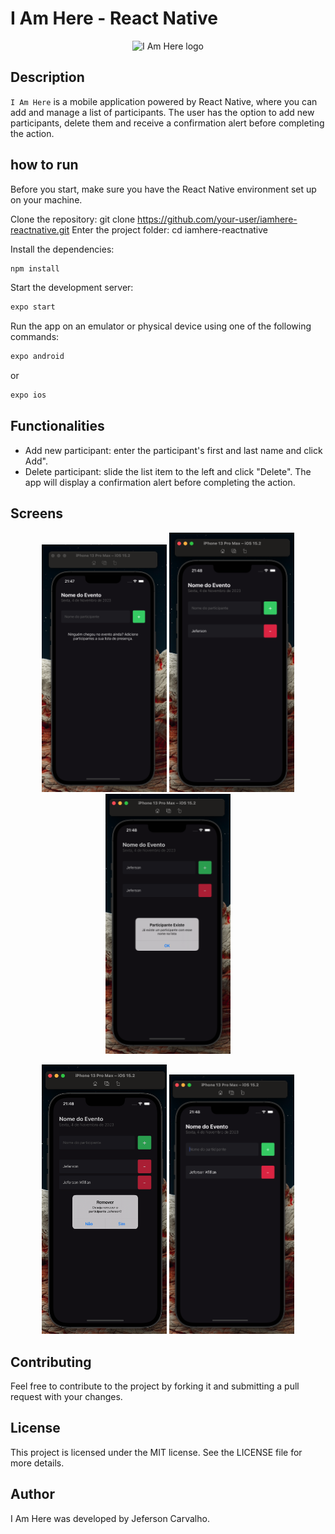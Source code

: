 # I Am Here - React Native

<p align="center">
  <img src="https://d33wubrfki0l68.cloudfront.net/554c3b0e09cf167f0281fda839a5433f2040b349/ecfc9/img/header_logo.svg" alt="I Am Here logo" width="200"/>
</p>

## Description

`I Am Here` is a mobile application powered by React Native, where you can add and manage a list of participants. The user has the option to add new participants, delete them and receive a confirmation alert before completing the action.

## how to run

Before you start, make sure you have the React Native environment set up on your machine.

Clone the repository: git clone https://github.com/your-user/iamhere-reactnative.git
Enter the project folder: cd iamhere-reactnative

Install the dependencies:

```bash
npm install
```

Start the development server:

```bash
expo start
```

Run the app on an emulator or physical device using one of the following commands:

```bash
expo android
```

or

```bash
expo ios
```

## Functionalities

- Add new participant: enter the participant's first and last name and click Add".
- Delete participant: slide the list item to the left and click "Delete". The app will display a confirmation alert before completing the action.

## Screens

<p align="center">
    <img src="./src/img/screen_1.png" alt="Screen 1" width="200"/>
    <img src="./src/img/screen_2.png" alt="Screen 2" width="200"/>
    <img src="./src/img/screen_3.png" alt="Screen 3" width="200"/>
</p>
<p align="center">
<img src="./src/img/screen_4.png" alt="Screen 4" width="200"/>
    <img src="./src/img/screen_5.png" alt="Screen 5" width="200"/>
</p>


## Contributing

Feel free to contribute to the project by forking it and submitting a pull request with your changes.

## License

This project is licensed under the MIT license. See the LICENSE file for more details.

## Author

I Am Here was developed by Jeferson Carvalho.
